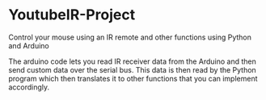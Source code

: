 # YoutubeIR-Project
Control your mouse using an IR remote and other functions using Python and Arduino 

The arduino code lets you read IR receiver data from the Arduino and then send custom data over the serial bus. 
This data is then read by the Python program which then translates it to other functions that you can implement accordingly.
